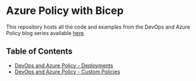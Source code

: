 # Azure Policy with Bicep

This repository hosts all the code and examples from the DevOps and Azure Policy blog series available [here](https://azurewithaj.com/).

## Table of Contents

- [DevOps and Azure Policy - Deployments](https://azurewithaj.com/posts/azure-policy-bicep-series-deploy/)
- [DevOps and Azure Policy - Custom Policies](https://azurewithaj.com/posts/devops-azure-policy-series-custom-policies/)
